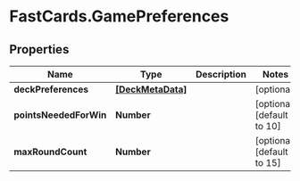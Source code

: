 # FastCards.GamePreferences

## Properties

Name | Type | Description | Notes
------------ | ------------- | ------------- | -------------
**deckPreferences** | [**[DeckMetaData]**](DeckMetaData.md) |  | [optional] 
**pointsNeededForWin** | **Number** |  | [optional] [default to 10]
**maxRoundCount** | **Number** |  | [optional] [default to 15]


